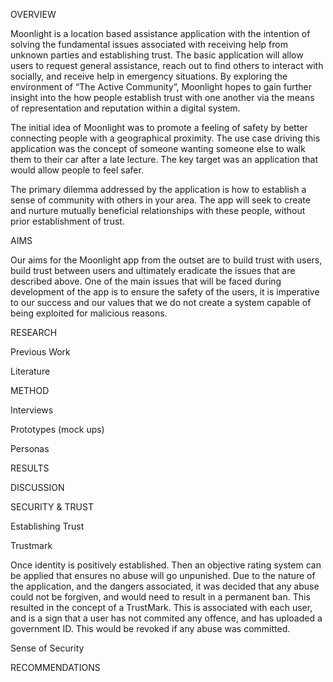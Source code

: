 OVERVIEW

Moonlight is a location based assistance application with the intention of solving the fundamental issues associated with receiving help from unknown parties and establishing trust. The basic application will allow users to request general assistance, reach out to find others to interact with socially, and receive help in emergency situations. By exploring the environment of “The Active Community”, Moonlight hopes to gain further insight into the how people establish trust with one another via the means of representation and reputation within a digital system.


The initial idea of Moonlight was to promote a feeling of safety by better connecting people with a geographical proximity. The use case driving this application was the concept of someone wanting someone else to walk them to their car after a late lecture. The key target was an application that would allow people to feel safer.

The primary dilemma addressed by the application is how to establish a sense of community with others in your area. The app will seek to create and nurture mutually beneficial relationships with these people, without prior establishment of trust.

AIMS

Our aims for the Moonlight app from the outset are to build trust with users, build trust between users and ultimately eradicate the issues that are described above. One of the main issues that will be faced during development of the app is to ensure the safety of the users, it is imperative to our success and our values that we do not create a system capable of being exploited for malicious reasons.


RESEARCH

Previous Work

Literature

METHOD

Interviews

Prototypes (mock ups)

Personas

RESULTS


DISCUSSION
	
SECURITY & TRUST

Establishing Trust

Trustmark

Once identity is positively established. Then an objective rating system can be applied that ensures no abuse will go unpunished. Due to the nature of the application, and the dangers associated, it was decided that any abuse could not be forgiven, and would need to result in a permanent ban.
This resulted in the concept of a TrustMark. This is associated with each user, and is a sign that a user has not commited any offence, and has uploaded a government ID. This would be revoked if any abuse was committed.


Sense of Security

RECOMMENDATIONS
